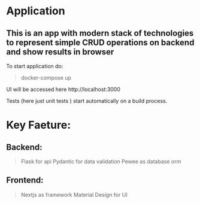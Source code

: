 # Application 

## This is an app with modern stack of technologies to represent simple CRUD operations on backend and show results in browser

To start application do:

> docker-compose up

UI will be accessed here http://localhost:3000

Tests (here just unit tests ) start automatically on a build process.

# Key Faeture:
## Backend:
>  Flask for api
>  Pydantic for data validation
>  Pewee as database orm

## Frontend:
>  Nextjs as framework 
>  Material Design for UI

